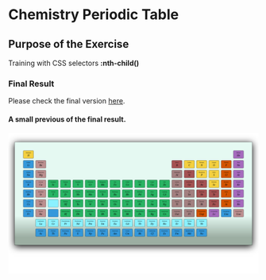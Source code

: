 # Chemistry Periodic Table

## Purpose of the Exercise

Training with CSS selectors **:nth-child()**

### Final Result

Please check the final version [here](https://bidodev.github.io/chemistry-periodic-table/).

#### A small previous of the final result.

![previous](./img/img.png)
